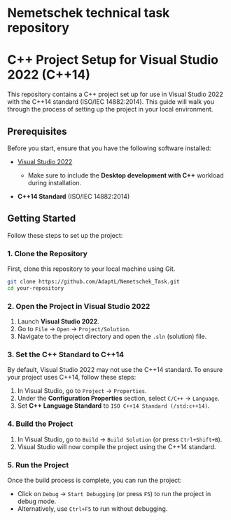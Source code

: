 # Nemetschek technical task repository
# C++ Project Setup for Visual Studio 2022 (C++14)

This repository contains a C++ project set up for use in Visual Studio 2022 with the C++14 standard (ISO/IEC 14882:2014). This guide will walk you through the process of setting up the project in your local environment.

## Prerequisites

Before you start, ensure that you have the following software installed:

- [Visual Studio 2022](https://visualstudio.microsoft.com/vs/)
  - Make sure to include the **Desktop development with C++** workload during installation.
  
- **C++14 Standard** (ISO/IEC 14882:2014)

## Getting Started

Follow these steps to set up the project:

### 1. Clone the Repository

First, clone this repository to your local machine using Git.

```bash
git clone https://github.com/AdaptL/Nemetschek_Task.git
cd your-repository
```
### 2. Open the Project in Visual Studio 2022

1. Launch **Visual Studio 2022**.
2. Go to `File` -> `Open` -> `Project/Solution`.
3. Navigate to the project directory and open the `.sln` (solution) file.

### 3. Set the C++ Standard to C++14

By default, Visual Studio 2022 may not use the C++14 standard. To ensure your project uses C++14, follow these steps:

1. In Visual Studio, go to `Project` -> `Properties`.
2. Under the **Configuration Properties** section, select `C/C++` -> `Language`.
3. Set **C++ Language Standard** to `ISO C++14 Standard (/std:c++14)`.

### 4. Build the Project

1. In Visual Studio, go to `Build` -> `Build Solution` (or press `Ctrl+Shift+B`).
2. Visual Studio will now compile the project using the C++14 standard.

### 5. Run the Project

Once the build process is complete, you can run the project:

- Click on `Debug` -> `Start Debugging` (or press `F5`) to run the project in debug mode.
- Alternatively, use `Ctrl+F5` to run without debugging.

